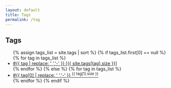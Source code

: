 ```yaml
---
layout: default
title: Tags
permalink: /tag
---
```


<h2>Tags</h2>
<ul> 
{% assign tags_list = site.tags | sort %}
{% if tags_list.first[0] == null %}
{% for tag in tags_list %}
    <li class="navbar-nav">
        <a class="nav-link" href="{{site.baseurl}}/tag/{{ tag | url_escape | strip | replace: ' ', '-' }}">#{{ tag | replace: ' ','-' }} [{{ site.tags[tag].size }}]</a>
    </li>
{% endfor %}
{% else %}
{% for tag in tags_list %}
    <li class="navbar-nav">
        <a class="nav-link" href="{{site.baseurl}}/tag/{{ tag[0] | url_escape | strip | replace: ' ', '-' }}">#{{ tag[0] | replace: ' ','-' }} <sup>{{ tag[1].size }}</sup></a>
    </li>
{% endfor %}
{% endif %}
</ul>

